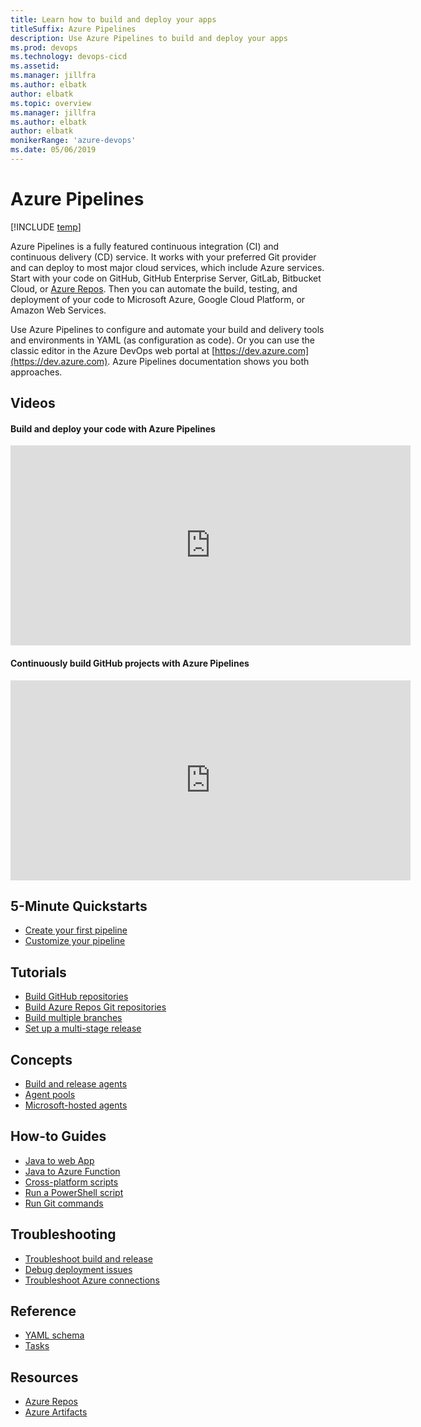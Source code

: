 ```yaml
---
title: Learn how to build and deploy your apps 
titleSuffix: Azure Pipelines
description: Use Azure Pipelines to build and deploy your apps
ms.prod: devops
ms.technology: devops-cicd
ms.assetid:  
ms.manager: jillfra
ms.author: elbatk
author: elbatk
ms.topic: overview
ms.manager: jillfra
ms.author: elbatk
author: elbatk
monikerRange: 'azure-devops'
ms.date: 05/06/2019
---
```



# Azure Pipelines

[!INCLUDE [temp](../../_shared/version-tfs-2017-through-vsts.md)]  

Azure Pipelines is a fully featured continuous integration (CI) and continuous delivery (CD) service. It works with your preferred Git provider and can deploy to most major cloud services, which include Azure services. Start with your code on GitHub, GitHub Enterprise Server, GitLab, Bitbucket Cloud, or [Azure Repos](/azure/devops/repos/index). Then you can automate the build, testing, and deployment of your code to Microsoft Azure, Google Cloud Platform, or Amazon Web Services.

Use Azure Pipelines to configure and automate your build and delivery tools and environments in YAML (as configuration as code). Or you can use the classic editor in the Azure DevOps web portal at [https://dev.azure.com](https://dev.azure.com). Azure Pipelines documentation shows you both approaches.

## Videos 

#### Build and deploy your code with Azure Pipelines

<iframe src="https://channel9.msdn.com/Events/Microsoft-Azure/Azure-DevOps-Launch-2018/A101/player" width="640" height="320" allowFullScreen="true" frameBorder="0"></iframe>


#### Continuously build GitHub projects with Azure Pipelines

<iframe src="https://channel9.msdn.com/Events/Microsoft-Azure/Azure-DevOps-Launch-2018/A102/player" width="640" height="320" allowFullScreen="true" frameBorder="0"></iframe>

## 5-Minute Quickstarts  

- [Create your first pipeline](../create-first-pipeline.md)
- [Customize your pipeline](../customize-pipeline.md)

## Tutorials

- [Build GitHub repositories](../repos/github.md)
- [Build Azure Repos Git repositories](../repos/azure-repos-git.md)
- [Build multiple branches](../build/ci-build-git.md)
- [Set up a multi-stage release](../release/define-multistage-release-process.md)


## Concepts 
      
- [Build and release agents](../agents/agents.md)
- [Agent pools](../agents/pools-queues.md)
- [Microsoft-hosted agents](../agents/hosted.md)


## How-to Guides

- [Java to web App](../ecosystems/java-webapp.md)
- [Java to Azure Function](../ecosystems/java-function.md)
- [Cross-platform scripts](../scripts/cross-platform-scripting.md)
- [Run a PowerShell script](../scripts/powershell.md)
- [Run Git commands](../scripts/git-commands.md)

## Troubleshooting

- [Troubleshoot build and release](../troubleshooting.md)
- [Debug deployment issues](../release/variables.md#debug-mode)
- [Troubleshoot Azure connections](../release/azure-rm-endpoint.md)

## Reference 

- [YAML schema](../yaml-schema.md)
- [Tasks](../tasks/index.md)


## Resources 

- [Azure Repos](../../repos/index.md)
- [Azure Artifacts](../../artifacts/index.md)